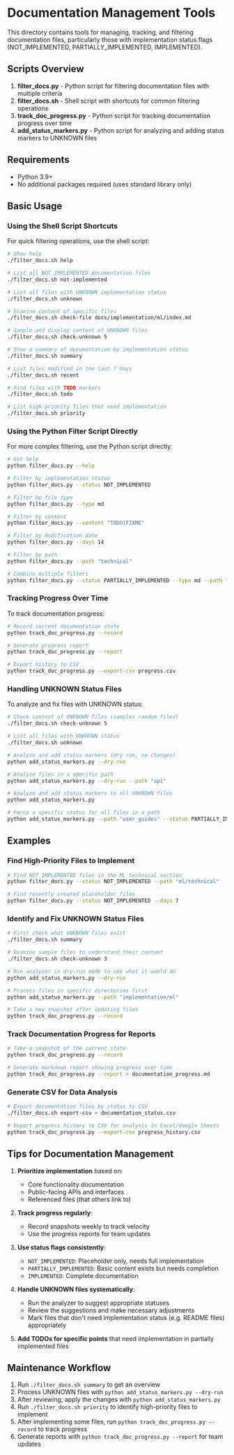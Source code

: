 # Documentation Management Tools

This directory contains tools for managing, tracking, and filtering documentation files, particularly those with implementation status flags (NOT_IMPLEMENTED, PARTIALLY_IMPLEMENTED, IMPLEMENTED).

## Scripts Overview

1. **filter_docs.py** - Python script for filtering documentation files with multiple criteria
2. **filter_docs.sh** - Shell script with shortcuts for common filtering operations
3. **track_doc_progress.py** - Python script for tracking documentation progress over time
4. **add_status_markers.py** - Python script for analyzing and adding status markers to UNKNOWN files

## Requirements

- Python 3.9+
- No additional packages required (uses standard library only)

## Basic Usage

### Using the Shell Script Shortcuts

For quick filtering operations, use the shell script:

```bash
# Show help
./filter_docs.sh help

# List all NOT_IMPLEMENTED documentation files
./filter_docs.sh not-implemented

# List all files with UNKNOWN implementation status
./filter_docs.sh unknown

# Examine content of specific files
./filter_docs.sh check-file docs/implementation/ml/index.md

# Sample and display content of UNKNOWN files
./filter_docs.sh check-unknown 5

# Show a summary of documentation by implementation status
./filter_docs.sh summary

# List files modified in the last 7 days
./filter_docs.sh recent

# Find files with TODO markers
./filter_docs.sh todo

# List high-priority files that need implementation
./filter_docs.sh priority
```

### Using the Python Filter Script Directly

For more complex filtering, use the Python script directly:

```bash
# Get help
python filter_docs.py --help

# Filter by implementation status
python filter_docs.py --status NOT_IMPLEMENTED

# Filter by file type
python filter_docs.py --type md

# Filter by content
python filter_docs.py --content "TODO|FIXME"

# Filter by modification date
python filter_docs.py --days 14

# Filter by path
python filter_docs.py --path "technical"

# Combine multiple filters
python filter_docs.py --status PARTIALLY_IMPLEMENTED --type md --path "ml" --days 30
```

### Tracking Progress Over Time

To track documentation progress:

```bash
# Record current documentation state
python track_doc_progress.py --record

# Generate progress report
python track_doc_progress.py --report

# Export history to CSV
python track_doc_progress.py --export-csv progress.csv
```

### Handling UNKNOWN Status Files

To analyze and fix files with UNKNOWN status:

```bash
# Check content of UNKNOWN files (samples random files)
./filter_docs.sh check-unknown 5

# List all files with UNKNOWN status
./filter_docs.sh unknown

# Analyze and add status markers (dry run, no changes)
python add_status_markers.py --dry-run

# Analyze files in a specific path
python add_status_markers.py --dry-run --path "api"

# Analyze and add status markers to all UNKNOWN files
python add_status_markers.py

# Force a specific status for all files in a path
python add_status_markers.py --path "user_guides" --status PARTIALLY_IMPLEMENTED
```

## Examples

### Find High-Priority Files to Implement

```bash
# Find NOT_IMPLEMENTED files in the ML technical section
python filter_docs.py --status NOT_IMPLEMENTED --path "ml/technical"

# Find recently created placeholder files
python filter_docs.py --status NOT_IMPLEMENTED --days 7
```

### Identify and Fix UNKNOWN Status Files

```bash
# First check what UNKNOWN files exist
./filter_docs.sh summary

# Examine sample files to understand their content
./filter_docs.sh check-unknown 3

# Run analyzer in dry-run mode to see what it would do
python add_status_markers.py --dry-run

# Process files in specific directories first
python add_status_markers.py --path "implementation/ml"

# Take a new snapshot after updating files
python track_doc_progress.py --record
```

### Track Documentation Progress for Reports

```bash
# Take a snapshot of the current state
python track_doc_progress.py --record

# Generate markdown report showing progress over time
python track_doc_progress.py --report > documentation_progress.md
```

### Generate CSV for Data Analysis

```bash
# Export documentation files by status to CSV
./filter_docs.sh export-csv > documentation_status.csv

# Export progress history to CSV for analysis in Excel/Google Sheets
python track_doc_progress.py --export-csv progress_history.csv
```

## Tips for Documentation Management

1. **Prioritize implementation** based on:
   - Core functionality documentation
   - Public-facing APIs and interfaces
   - Referenced files (that others link to)

2. **Track progress regularly**:
   - Record snapshots weekly to track velocity
   - Use the progress reports for team updates

3. **Use status flags consistently**:
   - `NOT_IMPLEMENTED`: Placeholder only, needs full implementation
   - `PARTIALLY_IMPLEMENTED`: Basic content exists but needs completion
   - `IMPLEMENTED`: Complete documentation

4. **Handle UNKNOWN files systematically**:
   - Run the analyzer to suggest appropriate statuses
   - Review the suggestions and make necessary adjustments
   - Mark files that don't need implementation status (e.g. README files) appropriately

5. **Add TODOs for specific points** that need implementation in partially implemented files

## Maintenance Workflow

1. Run `./filter_docs.sh summary` to get an overview
2. Process UNKNOWN files with `python add_status_markers.py --dry-run`
3. After reviewing, apply the changes with `python add_status_markers.py`
4. Run `./filter_docs.sh priority` to identify high-priority files to implement
5. After implementing some files, run `python track_doc_progress.py --record` to track progress
6. Generate reports with `python track_doc_progress.py --report` for team updates 